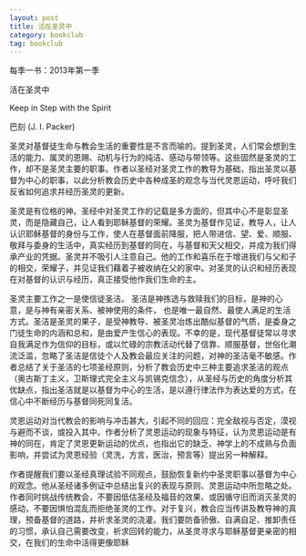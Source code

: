 ```yaml
---
layout: post
title: 活在圣灵中
category: bookclub
tag: bookclub
---
```


每季一书：2013年第一季

活在圣灵中  

Keep in Step with the Spirit 

巴刻   (J. I. Packer) 

圣灵对基督徒生命与教会生活的重要性是不言而喻的。提到圣灵，人们常会想到生活的能力、属灵的恩赐、动机与行为的纯洁、感动与带领等。这些固然是圣灵的工作，却不是圣灵主要的职事。作者以圣经对圣灵工作的教导为基础，指出圣灵以基督为中心的职事，以此分析教会历史中各种成圣的观念与当代灵恩运动，呼吁我们反省如何追求并经历圣灵的更新。 

圣灵是有位格的神。圣经中对圣灵工作的记载是多方面的，但其中心不是彰显圣灵，而是隐藏自己，让人看到耶稣基督的荣耀。圣灵为基督作见证，教导人，让人认识耶稣基督的身份与工作，使人在基督面前降服，把人带进信、望、爱、顺服、敬拜与委身的生活中，真实经历到基督的同在，与基督和天父相交，并成为我们得承产业的凭据。圣灵并不吸引人注意自己。他的工作和喜乐在于增进我们与父和子的相交，荣耀子，并见证我们藉着子被收纳在父的家中。对圣灵的认识和经历表现在对基督的认识与经历，真正接受他作我们生命的主。 

圣灵主要工作之一是使信徒圣洁。 圣洁是神拣选与救赎我们的目标，是神的心意，是与神有亲密关系、被神使用的条件， 也是唯一最自然、最使人满足的生活方式。圣洁是圣灵的果子，是受神教导、被圣灵冶炼出酷似基督的气质，是委身之门徒生命的内涵和总和，是由爱产生信心的表现。不幸的是，现代基督徒常以寻求自我满足作为信仰的目标，或以忙碌的宗教活动代替了信靠、顺服基督，世俗化潮流泛滥，忽略了圣洁是信徒个人及教会最应关注的问题，对神的圣洁毫不敏感。作者总结了关于圣洁的七项圣经原则，分析了教会历史中三种主要追求圣洁的观点（奥古斯丁主义，卫斯理式完全主义与凯锡克信念），从圣经与历史的角度分析其优缺点，指出圣洁就是以基督为中心的生活，是以遵行律法作为表达爱的方式，在信心中不断经历与基督同死同复活。 

灵恩运动对当代教会的影响与冲击甚大，引起不同的回应：完全敌视与否定，漠视与避而不谈，或投入其中。作者分析了灵恩运动的现象与特征，认为灵恩运动是有神的同在，肯定了灵恩更新运动的优点，也指出它的缺乏、神学上的不成熟与负面影响，并尝试为灵恩经验（灵洗，方言，医治，预言等）提出另一种解释。 

作者提醒我们要以圣经真理试验不同观点，鼓励恢复新约中圣灵职事以基督为中心的观念。他从圣经诸多例证中总结出复兴的表现与原则、灵恩运动中所忽略之处。作者同时挑战传统教会，不要因低估圣经及福音的效果、或因循守旧而消灭圣灵的感动，不要因惧怕混乱而拒绝圣灵的工作。对于复兴，教会应当传讲及教导神的真理，预备基督的道路，并祈求圣灵的浇灌。我们要防备骄傲、自满自足、推卸责任的习惯，承认自己需要改变，祈求回转的能力，从圣灵寻求与耶稣基督更亲密的相交，在我们的生命中活得更像耶稣 
